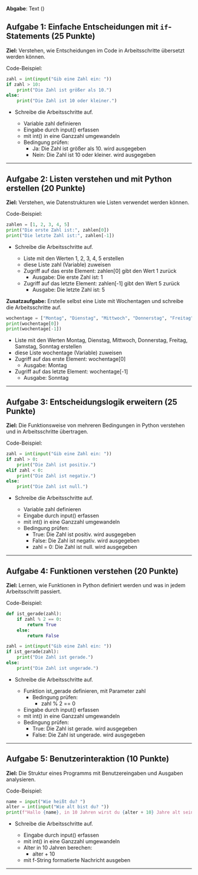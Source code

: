 **Abgabe**: Text ()

## Aufgabe 1: Einfache Entscheidungen mit `if`-Statements (25 Punkte)

**Ziel:** Verstehen, wie Entscheidungen im Code in Arbeitsschritte übersetzt werden können.

Code-Beispiel:

```python
zahl = int(input("Gib eine Zahl ein: "))
if zahl > 10:
    print("Die Zahl ist größer als 10.")
else:
    print("Die Zahl ist 10 oder kleiner.")
```

- Schreibe die Arbeitsschritte auf.

    - Variable zahl definieren
    - Eingabe durch input() erfassen
    - mit int() in eine Ganzzahl umgewandeln
    - Bedingung prüfen:
        - Ja: Die Zahl ist größer als 10. wird ausgegeben
        - Nein: Die Zahl ist 10 oder kleiner. wird ausgegeben

---

## Aufgabe 2: Listen verstehen und mit Python erstellen (20 Punkte)

**Ziel:** Verstehen, wie Datenstrukturen wie Listen verwendet werden können.

Code-Beispiel:

```python
zahlen = [1, 2, 3, 4, 5]
print("Die erste Zahl ist:", zahlen[0])
print("Die letzte Zahl ist:", zahlen[-1])
```

- Schreibe die Arbeitsschritte auf.

    - Liste mit den Werten 1, 2, 3, 4, 5 erstellen
    - diese Liste zahl (Variable) zuweisen
    - Zugriff auf das erste Element: zahlen[0] gibt den Wert 1 zurück
        - Ausgabe: Die erste Zahl ist: 1
    - Zugriff auf das letzte Element: zahlen[-1] gibt den Wert 5 zurück
        - Ausgabe: Die letzte Zahl ist: 5

**Zusatzaufgabe:** Erstelle selbst eine Liste mit Wochentagen und schreibe die Arbeitsschritte auf.

```python
wochentage = ["Montag", "Dienstag", "Mittwoch", "Donnerstag", "Freitag", "Samstag", "Sonntag"]
print(wochentage[0])
print(wochentage[-1])
```
- Liste mit den Werten Montag, Dienstag, Mittwoch, Donnerstag, Freitag, Samstag, Sonntag erstellen
- diese Liste wochentage (Variable) zuweisen
- Zugriff auf das erste Element: wochentage[0]
    - Ausgabe: Montag
- Zugriff auf das letzte Element: wochentage[-1]
     - Ausgabe: Sonntag

---

## Aufgabe 3: Entscheidungslogik erweitern (25 Punkte)

**Ziel:** Die Funktionsweise von mehreren Bedingungen in Python verstehen und in Arbeitsschritte übertragen.

Code-Beispiel:

```python
zahl = int(input("Gib eine Zahl ein: "))
if zahl > 0:
    print("Die Zahl ist positiv.")
elif zahl < 0:
    print("Die Zahl ist negativ.")
else:
    print("Die Zahl ist null.")
```

- Schreibe die Arbeitsschritte auf.

    - Variable zahl definieren
    - Eingabe durch input() erfassen
    - mit int() in eine Ganzzahl umgewandeln
    - Bedingung prüfen:
        - True: Die Zahl ist positiv. wird ausgegeben
        - False: Die Zahl ist negativ. wird ausgegeben
        - zahl = 0: Die Zahl ist null. wird ausgegeben

---

## Aufgabe 4: Funktionen verstehen (20 Punkte)

**Ziel:** Lernen, wie Funktionen in Python definiert werden und was in jedem Arbeitsschritt passiert.

Code-Beispiel:

```python
def ist_gerade(zahl):
    if zahl % 2 == 0:
        return True
    else:
        return False

zahl = int(input("Gib eine Zahl ein: "))
if ist_gerade(zahl):
    print("Die Zahl ist gerade.")
else:
    print("Die Zahl ist ungerade.")
```

- Schreibe die Arbeitsschritte auf.

    - Funktion ist_gerade definieren, mit Parameter zahl
        - Bedingung prüfen:
            - zahl % 2 == 0
    - Eingabe durch input() erfassen
    - mit int() in eine Ganzzahl umgewandeln
    - Bedingung prüfen:
        - True: Die Zahl ist gerade. wird ausgegeben
        - False: Die Zahl ist ungerade. wird ausgegeben

---

## Aufgabe 5: Benutzerinteraktion (10 Punkte)

**Ziel:** Die Struktur eines Programms mit Benutzereingaben und Ausgaben analysieren.

Code-Beispiel:

```python
name = input("Wie heißt du? ")
alter = int(input("Wie alt bist du? "))
print(f"Hallo {name}, in 10 Jahren wirst du {alter + 10} Jahre alt sein!")
```

- Schreibe die Arbeitsschritte auf.

    - Eingabe durch input() erfassen
    - mit int() in eine Ganzzahl umgewandeln
    - Alter in 10 Jahren berechen:
        - alter + 10
    - mit f-String formatierte Nachricht ausgeben
    
---
